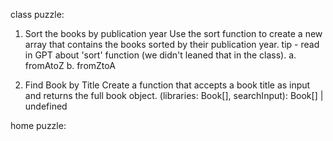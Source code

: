 class puzzle:

1. Sort the books by publication year
Use the sort function to create a new array that contains the books sorted by their publication year.
tip - read in GPT about 'sort' function (we didn't leaned that in the class).
a. fromAtoZ
b. fromZtoA

2. Find Book by Title
Create a function that accepts a book title as input and returns the full book object.
(libraries: Book[], searchInput): Book[] | undefined


home puzzle:

